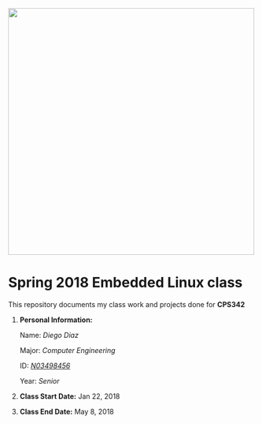 <img src="https://www.newpaltz.edu/media/identity/logos/newpaltzlogo.jpg" width="500">

# Spring 2018 Embedded Linux class
This repository documents my class work and projects done for **CPS342**
1. **Personal Information:**
  
   Name: *Diego Diaz*
   
   Major: *Computer Engineering*
   
   ID: *[N03498456](https://github.com/N03498456)*
   
   Year: *Senior*
  
2. **Class Start Date:** Jan 22, 2018

3. **Class End Date:** May 8, 2018
